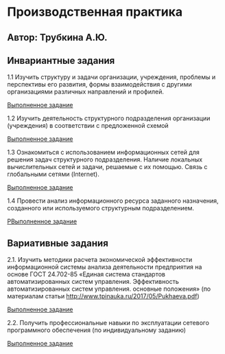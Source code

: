 # Производственная практика

## Автор: Трубкина А.Ю.

## Инвариантные задания

1.1 Изучить структуру и задачи организации, учреждения, проблемы и перспективы его развития, формы взаимодействия с другими организациями различных направлений и профилей.

   [Выполненное задание](https://github.com/AlexTrubkina/pract-2021-7sem/blob/main/%D0%98%D0%A1%D0%A0/%D0%98%D0%A1%D0%A01_1.md)

1.2 Изучить деятельность структурного подразделения организации (учреждения) в соответствии с предложенной схемой

   [Выполненное задание](https://github.com/AlexTrubkina/pract-2021-7sem/blob/main/%D0%98%D0%A1%D0%A0/%D0%98%D0%A1%D0%A01_2.md)

1.3 Ознакомиться с использованием информационных сетей для решения задач структурного подразделения. Наличие локальных вычислительных сетей и задачи, решаемые с их помощью. Связь с глобальными сетями (Internet).

   [Выполненное задание](https://github.com/AlexTrubkina/pract-2021-7sem/blob/main/%D0%98%D0%A1%D0%A0/%D0%98%D0%A1%D0%A01_3.md)   
    

1.4 Провести анализ информационного ресурса заданного назначения, созданного или используемого структурным подразделением.

   [РВыполненное задание](https://github.com/AlexTrubkina/pract-2021-7sem/blob/main/%D0%98%D0%A1%D0%A0/%D0%98%D0%A1%D0%A01_4.md)
    

## Вариативные задания

2.1. Изучить методики расчета экономической эффективности информационной системы анализа деятельности предприятия на основе ГОСТ 24.702-85 «Единая система стандартов автоматизированных систем управления. Эффективность автоматизированных систем управления. основные положения» 
(по материалам статьи http://www.tpinauka.ru/2017/05/Pukhaeva.pdf)

   [Выполненное задание](https://github.com/AlexTrubkina/pract-2021-7sem/blob/main/%D0%92%D0%A1%D0%A0/%D0%92%D0%A1%D0%A02_1.md)

2.2. Получить профессиональные навыки по эксплуатации сетевого программного обеспечения (по индивидуальному заданию)
     
   [Выполненное задание](https://github.com/AlexTrubkina/pract-2021-7sem/blob/main/%D0%92%D0%A1%D0%A0/%D0%92%D0%A1%D0%A02_2.md)
